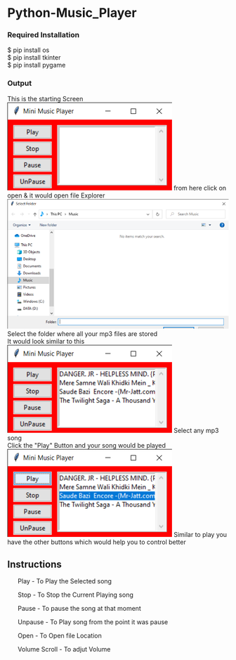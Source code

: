 # Python-Music_Player

<h3> Required Installation </h3>
$ pip install os <br>
$ pip install tkinter <br>
$ pip install pygame <br>

<h3>Output</h3>
This is the starting Screen
<img src = "https://raw.githubusercontent.com/ankita2002/Python-Music_Player/main/Mini%20Music%20Player%2003-03-2021%2019_59_55.png">
from here click on open & it would open file Explorer
<img src = "https://github.com/ankita2002/Python-Music_Player/blob/main/Mini%20Music%20Player%2003-03-2021%2020_00_38.png">
Select the folder where all your mp3 files are stored <br>
It would look similar to this
<img src = "https://github.com/ankita2002/Python-Music_Player/blob/main/Mini%20Music%20Player%2003-03-2021%2020_01_26.png">
Select any mp3 song <br>
Click the "Play" Button and your song would be played
<img src = "https://github.com/ankita2002/Python-Music_Player/blob/main/Mini%20Music%20Player%2003-03-2021%2020_01_50.png">
Similar to play you have the other buttons which would help you to control better <br>
<h2>Instructions</h2>

<ol>Play - To Play the Selected song</ol> 
<ol>Stop - To Stop the Current Playing song</ol> 
<ol>Pause - To pause the song at that moment</ol> 
<ol>Unpause - To Play song from the point it was pause </ol> 
<ol>Open - To Open file Location</ol> 
<ol>Volume Scroll - To adjut Volume</ol> 

